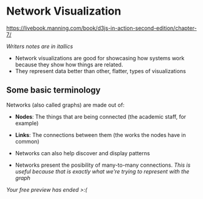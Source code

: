 # Network Visualization
https://livebook.manning.com/book/d3js-in-action-second-edition/chapter-7/

*Writers notes are in itallics*

- Network visualizations are good for showcasing how systems work because they show how things are related. 
- They represent data better than other, flatter, types of visualizations

## Some basic terminology
Networks (also called graphs) are made out of:

- **Nodes**: The things that are being connected (the academic staff, for example)
- **Links**: The connections between them (the works the nodes have in common)

- Networks can also help discover and display patterns
- Networks present the posibility of many-to-many connections. *This is useful because that is exactly what we're trying to represent with the graph*

*Your free preview has ended >:(*